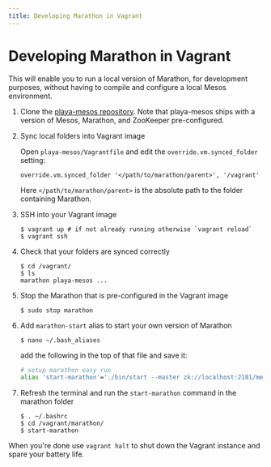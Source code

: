 ```yaml
---
title: Developing Marathon in Vagrant
---
```


# Developing Marathon in Vagrant

This will enable you to run a local version of Marathon, for development purposes, without having to compile and configure a local Mesos environment.

1.  Clone the [playa-mesos repository](https://github.com/mesosphere/playa-mesos). Note that playa-mesos ships with a version of Mesos, Marathon, and ZooKeeper pre-configured.

2.  Sync local folders into Vagrant image

    Open `playa-mesos/Vagrantfile` and edit the `override.vm.synced_folder` setting:

    ```
    override.vm.synced_folder '</path/to/marathon/parent>', '/vagrant'
    ```
    Here `</path/to/marathon/parent>` is the absolute path to the folder containing Marathon.

3. SSH into your Vagrant image

    ``` console
    $ vagrant up # if not already running otherwise `vagrant reload`
    $ vagrant ssh
    ```

4.  Check that your folders are synced correctly

    ``` console
    $ cd /vagrant/
    $ ls
    marathon playa-mesos ...
    ```

5. Stop the Marathon that is pre-configured in the Vagrant image

    ``` console
    $ sudo stop marathon
    ```

6. Add `marathon-start` alias to start your own version of Marathon

    ``` console
    $ nano ~/.bash_aliases
    ```

    add the following in the top of that file and save it:

    ``` bash
    # setup marathon easy run
    alias 'start-marathon'='./bin/start --master zk://localhost:2181/mesos --zk_hosts localhost:2181 --assets_path src/main/resources/assets'
    ```

7.  Refresh the terminal and run the `start-marathon` command in the marathon folder

    ``` console
    $ . ~/.bashrc
    $ cd /vagrant/marathon/
    $ start-marathon
    ```

When you're done use `vagrant halt` to shut down the Vagrant instance and spare your battery life.
